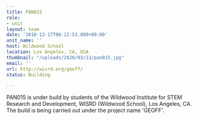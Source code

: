 ```yaml
---
title: PAN015
role:
- unit
layout: team
date: '2018-12-17T06:12:53.000+00:00'
unit_name: ''
host: Wildwood School
location: Los Angeles, CA, USA
thumbnail: "/uploads/2020/03/13/pan015.jpg"
email: ''
url: http://wisrd.org/geoff/
status: Building

---
```

PAN015 is under build by students of the Wildwood Institute for STEM Research and Development, WISRD (Wildwood School), Los Angeles, CA. The build is being carried out under the project name 'GEOFF'.